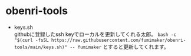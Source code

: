 # obenri-tools

- keys.sh  
githubに登録したssh keyでローカルを更新してくれる太郎。
`bash -c "$(curl -fsSL https://raw.githubusercontent.com/fumimaker/obenri-tools/main/keys.sh)" -- fumimaker` とすると更新してくれます。
